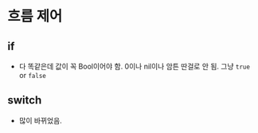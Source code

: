 # 흐름 제어

## if
- 다 똑같은데 값이 꼭 Bool이어야 함. 0이나 nil이나 암튼 딴걸로 안 됨. 그냥 `true` or `false`

## switch
- 많이 바뀌었음.